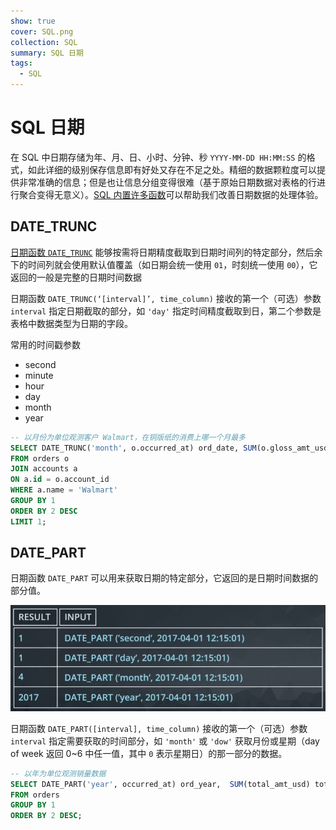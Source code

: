 ```yaml
---
show: true
cover: SQL.png
collection: SQL
summary: SQL 日期
tags:
  - SQL
---
```


# SQL 日期

在 SQL 中日期存储为年、月、日、小时、分钟、秒 `YYYY-MM-DD HH:MM:SS` 的格式，如此详细的级别保存信息即有好处又存在不足之处。精细的数据颗粒度可以提供非常准确的信息；但是也让信息分组变得很难（基于原始日期数据对表格的行进行聚合变得无意义）。[SQL 内置许多函数](https://www.postgresql.org/docs/9.1/functions-datetime.html)可以帮助我们改善日期数据的处理体验。

## DATE_TRUNC
[日期函数 `DATE_TRUNC`](https://mode.com/blog/date-trunc-sql-timestamp-function-count-on/) 能够按需将日期精度截取到日期时间列的特定部分，然后余下的时间列就会使用默认值覆盖（如日期会统一使用 `01`，时刻统一使用 `00`），它返回的一般是完整的日期时间数据

日期函数 `DATE_TRUNC(‘[interval]’, time_column)` 接收的第一个（可选）参数 `interval` 指定日期截取的部分，如 `'day'` 指定时间精度截取到日，第二个参数是表格中数据类型为日期的字段。

常用的时间戳参数

- second
- minute
- hour
- day
- month
- year

```sql
-- 以月份为单位观测客户 Walmart，在铜版纸的消费上哪一个月最多
SELECT DATE_TRUNC('month', o.occurred_at) ord_date, SUM(o.gloss_amt_usd) tot_spent
FROM orders o
JOIN accounts a
ON a.id = o.account_id
WHERE a.name = 'Walmart'
GROUP BY 1
ORDER BY 2 DESC
LIMIT 1;
```

## DATE_PART
日期函数 `DATE_PART` 可以用来获取日期的特定部分，它返回的是日期时间数据的部分值。

![DATE_PART](./images/20200607115501036_18498.png)

日期函数 `DATE_PART([interval], time_column)` 接收的第一个（可选）参数 `interval` 指定需要获取的时间部分，如 `'month'` 或 `'dow'` 获取月份或星期（day of week 返回 0~6 中任一值，其中 `0` 表示星期日）的那一部分的数据。

```sql
-- 以年为单位观测销量数据
SELECT DATE_PART('year', occurred_at) ord_year,  SUM(total_amt_usd) total_spent
FROM orders
GROUP BY 1
ORDER BY 2 DESC;
```